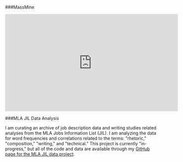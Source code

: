 ###MassMine

<iframe width="560" height="315" src="https://www.youtube.com/embed/1J2ywTHhGvU" frameborder="0" allowfullscreen></iframe>

###MLA JIL Data Analysis

I am curating an archive of job description data and writing studies related analyses from the MLA Jobs Information List (JIL). I am analyzing the data for word frequencies and correlations related to the terms: "rhetoric," "composition," "writing," and "technical." This project is currently "in-progress," but all of the code and data are available through my [GitHub page for the MLA JIL data project](https://github.com/aaronbev79/mla_data).
